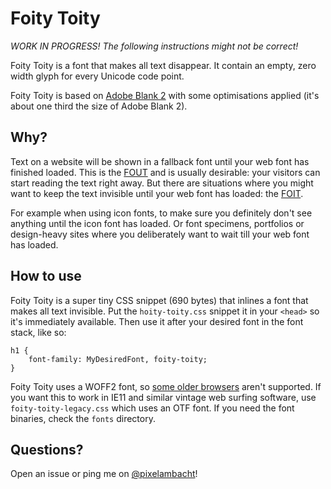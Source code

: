 # Foity Toity

*WORK IN PROGRESS! The following instructions might not be correct!*

Foity Toity is a font that makes all text disappear. It contain an empty, zero width glyph for every Unicode code point.

Foity Toity is based on [Adobe Blank 2](https://github.com/adobe-fonts/adobe-blank-2) with some optimisations applied (it's about one third the size of Adobe Blank 2).

## Why?

Text on a website will be shown in a fallback font until your web font has finished loaded. This is the [FOUT](https://www.zachleat.com/web/webfont-glossary/#fout) and is usually desirable: your visitors can start reading the text right away. But there are situations where you might want to keep the text invisible until your web font has loaded: the [FOIT](https://www.zachleat.com/web/webfont-glossary/#foit).

For example when using icon fonts, to make sure you definitely don't see anything until the icon font has loaded. Or font specimens, portfolios or design-heavy sites where you deliberately want to wait till your web font has loaded.

## How to use

Foity Toity is a super tiny CSS snippet (690 bytes) that inlines a font that makes all text invisible. Put the `hoity-toity.css` snippet it in your `<head>` so it's immediately available. Then use it after your desired font in the font stack, like so:

```
h1 {
    font-family: MyDesiredFont, foity-toity;
}
```

Foity Toity uses a WOFF2 font, so [some older browsers](https://caniuse.com/#feat=woff2) aren't supported. If you want this to work in IE11 and similar vintage web surfing software, use `foity-toity-legacy.css` which uses an OTF font. If you need the font binaries, check the `fonts` directory.

## Questions?

Open an issue or ping me on [@pixelambacht](https://twitter.com/pixelambacht)!
